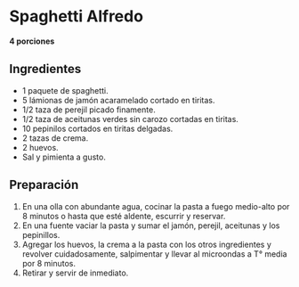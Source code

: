 # Spaghetti Alfredo
**4 porciones**
## Ingredientes 
- 1 paquete de spaghetti.
- 5 lámionas de jamón acaramelado cortado en tiritas.
- 1/2 taza de perejil picado finamente.
- 1/2 taza de aceitunas verdes sin carozo cortadas en tiritas.
- 10 pepinilos cortados en tiritas delgadas.
- 2 tazas de crema.
- 2  huevos.
- Sal y pimienta a gusto.
## Preparación
1. En una olla con abundante agua, cocinar la pasta a fuego medio-alto por  8 minutos o hasta que esté aldente, escurrir y reservar.
2. En una fuente vaciar la pasta y sumar el jamón, perejil, aceitunas y los pepinillos.
3. Agregar los huevos, la crema a la pasta con los otros ingredientes y revolver cuidadosamente, salpimentar y llevar al microondas a T° media por 8 minutos.
4. Retirar y servir de inmediato.